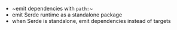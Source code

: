 - ~emit dependencies with `path:`~
- emit Serde runtime as a standalone package
- when Serde is standalone, emit dependencies instead of targets
